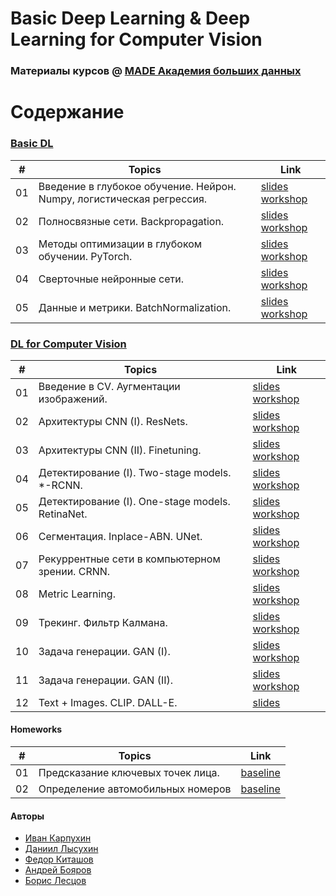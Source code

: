 # Basic Deep Learning & Deep Learning for Computer Vision
### Материалы курсов @ [MADE Академия больших данных](https://data.vk.company)

# Содержание

### [Basic DL](basic_dl)
| #  | Topics 													    			| Link 													                                                |
| -- | ------------------------------------------------------------------------ | ----------------------------------------------------------------------------------------------------- |
| 01 | Введение в глубокое обучение. Нейрон. Numpy, логистическая регрессия.	| [slides](https://disk.yandex.ru/i/iFV-M1Kojp_nkg) [workshop](basic_dl/seminar01_numpy-logreg)			|
| 02 | Полносвязные сети. Backpropagation.						                | [slides](https://disk.yandex.ru/i/mwmW5sOERVyRXg) [workshop](basic_dl/seminar02_numpy-backprop) 		|
| 03 | Методы оптимизации в глубоком обучении. PyTorch.				            | [slides](https://disk.yandex.ru/i/WMNSrMOYJ0-_WA) [workshop](basic_dl/seminar03_pytorch) 				|
| 04 | Сверточные нейронные сети.								                | [slides](https://disk.yandex.ru/i/mzdmo34dNiKjsg) [workshop](basic_dl/seminar04-transfer-learning) 	|
| 05 | Данные и метрики. BatchNormalization.						            | [slides](https://disk.yandex.ru/i/Pk9QcWt487Czmg) [workshop](basic_dl/seminar05_lightning-optuna) 	|

### [DL for Computer Vision](computer_vision)
| #  | Topics 								                | Link 									                                                                    |
| -- | ---------------------------------------------------- | --------------------------------------------------------------------------------------------------------- |
| 01 | Введение в CV. Аугментации изображений.      		| [slides](https://disk.yandex.ru/i/kVEx9BVLWzICHw) [workshop](computer_vision/seminar01_opencv_augment) 	|
| 02 | Архитектуры CNN (I). ResNets. 		    		    | [slides](https://disk.yandex.ru/i/IJL4OZb9itQ-cw) [workshop](computer_vision/seminar02_resnets)			|
| 03 | Архитектуры CNN (II). Finetuning. 		    		| [slides](https://disk.yandex.ru/i/4_SHidw75Ujz5w) [workshop](computer_vision/seminar03_transfer_learning)	|
| 04 | Детектирование (I). Two-stage models. *-RCNN.		| [slides](https://disk.yandex.ru/i/ot3P5TlrMXkqpQ) [workshop](computer_vision/seminar04_objdet_rcnn)		|
| 05 | Детектирование (I). One-stage models. RetinaNet. 	| [slides](https://disk.yandex.ru/i/ot3P5TlrMXkqpQ) [workshop](computer_vision/seminar05_objdet_retina)	    |
| 06 | Сегментация. Inplace-ABN. UNet.			        	| [slides](https://disk.yandex.ru/i/aWfXoBiqkNjr1w) [workshop](computer_vision/seminar06_segmentation)      |
| 07 | Рекуррентные сети в компьютерном зрении. CRNN.       | [slides](https://disk.yandex.ru/i/_PKPtvxT9mNL5w) [workshop](computer_vision/seminar07_crnn_carplates)	|
| 08 | Metric Learning.     				                | [slides](https://disk.yandex.ru/i/nuyekVZTyKbN5A) [workshop](computer_vision/seminar08_metric_learning)	|
| 09 | Трекинг. Фильтр Калмана.     				        | [slides](https://disk.yandex.ru/i/mr5H5rk9UWIxTw) [workshop](computer_vision/seminar09_tracking)		    |
| 10 | Задача генерации. GAN (I).     				        | [slides](https://disk.yandex.ru/i/WMIfx7YGRPczjg) [workshop](computer_vision/seminar10_1d_gan)	    	|
| 11 | Задача генерации. GAN (II).     				        | [slides](https://disk.yandex.ru/i/bxIwPxJjZS9Ecw) [workshop](computer_vision/seminar11_dcgan)	    	    |
| 12 | Text + Images. CLIP. DALL-E.    				        | [slides](https://disk.yandex.ru/i/FTq3f4yJBsptPw)                                                 	   	|

#### Homeworks
| #  | Topics 										| Link 													|
| -- | -------------------------------------------- | -----------------------------------------------------	|
| 01 | Предсказание ключевых точек лица.            | [baseline](computer_vision/contest01_landmarks) 		|
| 02 | Определение автомобильных номеров            | [baseline](computer_vision/contest02_carplates) 	    |


#### Авторы
* [Иван Карпухин](https://github.com/ivan-chai)
* [Даниил Лысухин](https://github.com/lysukhin)
* [Федор Киташов](https://github.com/owoshch)
* [Андрей Бояров](https://github.com/andrewbo29)
* [Борис Лесцов](https://github.com/BorisLestsov)
